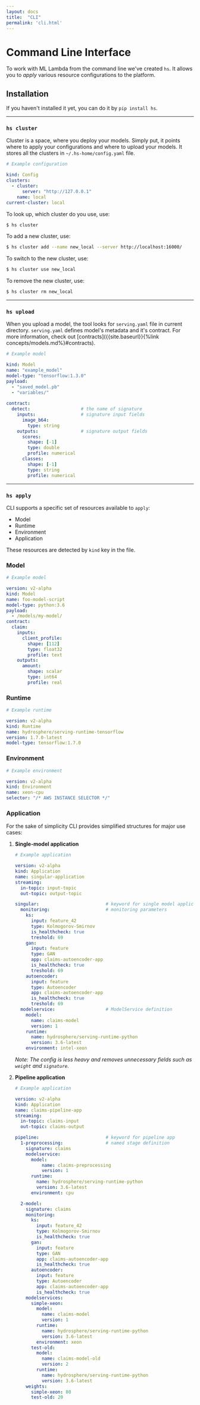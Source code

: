 ```yaml
---
layout: docs
title:  "CLI"
permalink: 'cli.html'
---
```


# Command Line Interface

To work with ML Lambda from the command line we've created `hs`. It allows you to _apply_ various resource configurations to the platform. 

## Installation

If you haven't installed it yet, you can do it by `pip install hs`.

<hr>

### `hs cluster`

Cluster is a space, where you deploy your models. Simply put, it points where to apply your configurations and where to upload your models. It stores all the clusters in `~/.hs-home/config.yaml` file.

```yaml
# Example configuration

kind: Config
clusters:
  - cluster: 
      server: "http://127.0.0.1"
    name: local
current-cluster: local
```

To look up, which cluster do you use, use:

```sh
$ hs cluster
``` 

To add a new cluster, use:

```sh
$ hs cluster add --name new_local --server http://localhost:16000/
```

To switch to the new cluster, use:

```sh
$ hs cluster use new_local
```

To remove the new cluster, use:

```sh
$ hs cluster rm new_local
```

<hr>

### `hs upload`

When you upload a model, the tool looks for `serving.yaml` file in current directory. `serving.yaml` defines model's metadata and it's contract. For more information, check out [contracts]({{site.baseurl}}{%link concepts/models.md%}#contracts).

```yaml
# Example model

kind: Model
name: "example_model"
model-type: "tensorflow:1.3.0"
payload:
  - "saved_model.pb"
  - "variables/"
  
contract:
  detect:                   # the name of signature
    inputs:                 # signature input fields
      image_b64:
        type: string
    outputs:                # signature output fields
      scores:
        shape: [-1]
        type: double
        profile: numerical
      classes:
        shape: [-1]
        type: string
        profile: numerical
```

<hr>

### `hs apply` 

CLI supports a specific set of resources available to `apply`:

- Model
- Runtime
- Environment
- Application

These resources are detected by `kind` key in the file.

### Model

```yaml
# Example model

version: v2-alpha
kind: Model
name: foo-model-script
model-type: python:3.6
payload:
  - /models/my-model/
contract:
  claim:
    inputs:
      client_profile:
        shape: [112]
        type: float32 
        profile: text 
    outputs:
      amount:
        shape: scalar
        type: int64
        profile: real
```

### Runtime

```yaml
# Example runtime

version: v2-alpha
kind: Runtime
name: hydrosphere/serving-runtime-tensorflow
version: 1.7.0-latest
model-type: tensorflow:1.7.0
```

### Environment

```yaml
# Example environment 

version: v2-alpha
kind: Environment
name: xeon-cpu
selector: "/* AWS INSTANCE SELECTOR */"
```

### Application

For the sake of simplicity CLI provides simplified structures for major use cases:

1. __Single-model application__

    ```yaml
    # Example application

    version: v2-alpha
    kind: Application
    name: singular-application
    streaming:
      in-topic: input-topic
      out-topic: output-topic

    singular:                         # keyword for single model application
      monitoring:                     # monitoring parameters
        ks:
          input: feature_42
          type: Kolmogorov-Smirnov
          is_healthcheck: true
          treshold: 69
        gan:
          input: feature
          type: GAN
          app: claims-autoencoder-app
          is_healthcheck: true
          treshold: 69
        autoencoder:
          input: feature
          type: Autoencoder
          app: claims-autoencoder-app
          is_healthcheck: true
          treshold: 69
      modelservice:                   # ModelService definition
        model:
          name: claims-model
          version: 1
        runtime:
          name: hydrosphere/serving-runtime-python
          version: 3.6-latest
        environment: intel-xeon
    ```

    _Note: The config is less heavy and removes unnecessary fields such as `weight` and `signature`._

1. __Pipeline application__

    ```yaml
    # Example application 

    version: v2-alpha
    kind: Application
    name: claims-pipeline-app
    streaming:
      in-topic: claims-input
      out-topic: claims-output

    pipeline:                         # keyword for pipeline app
      1-preprocessing:                # named stage definition
        signature: claims
        modelservice:
          model:
              name: claims-preprocessing
              version: 1
          runtime:
            name: hydrosphere/serving-runtime-python
            version: 3.6-latest
          environment: cpu

      2-model:
        signature: claims
        monitoring:
          ks:
            input: feature_42
            type: Kolmogorov-Smirnov
            is_healthcheck: true
          gan:
            input: feature
            type: GAN
            app: claims-autoencoder-app
            is_healthcheck: true
          autoencoder:
            input: feature
            type: Autoencoder
            app: claims-autoencoder-app
            is_healthcheck: true
        modelservices:
          simple-xeon:
            model:
              name: claims-model
              version: 1
            runtime:
              name: hydrosphere/serving-runtime-python
              version: 3.6-latest
            environment: xeon
          test-old:
            model:
              name: claims-model-old
              version: 2
            runtime:
              name: hydrosphere/serving-runtime-python
              version: 3.6-latest
        weights:
          simple-xeon: 80
          test-old: 20
    ```